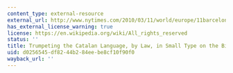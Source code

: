```yaml
---
content_type: external-resource
external_url: http://www.nytimes.com/2010/03/11/world/europe/11barcelona.html?_r=1&hp&ex=&ei=&partner=
has_external_license_warning: true
license: https://en.wikipedia.org/wiki/All_rights_reserved
status: ''
title: Trumpeting the Catalan Language, by Law, in Small Type on the Big Screen
uid: d0256545-df82-44b2-84ee-be8cf10f90f0
wayback_url: ''
---
```

